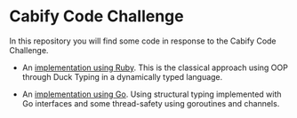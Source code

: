 # Cabify Code Challenge

In this repository you will find some code in response to the Cabify
Code Challenge.
 
* An [implementation using Ruby](ruby/README.md). This is the classical
approach using OOP through Duck Typing in a dynamically typed language.

* An [implementation using Go](go/README.md). Using structural typing
implemented with Go interfaces and some thread-safety using goroutines
and channels.



